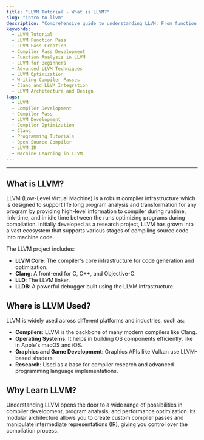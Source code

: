 ```yaml
---
title: "LLVM Tutorial - What is LLVM?"
slug: "intro-to-llvm"
description: "Comprehensive guide to understanding LLVM: From function passes to creating your own LLVM passes and developing a compiler pass. Ideal for learners and developers."
keywords:
  - LLVM Tutorial
  - LLVM Function Pass
  - LLVM Pass Creation
  - Compiler Pass Development
  - Function Analysis in LLVM
  - LLVM for Beginners
  - Advanced LLVM Techniques
  - LLVM Optimization
  - Writing Compiler Passes
  - Clang and LLVM Integration
  - LLVM Architecture and Design
tags:
  - LLVM
  - Compiler Development
  - Compiler Pass
  - LLVM Development
  - Compiler Optimization
  - Clang
  - Programming Tutorials
  - Open Source Compiler
  - LLVM IR
  - Machine Learning in LLVM
---
```


---

## What is LLVM?

LLVM (Low-Level Virtual Machine) is a robust compiler infrastructure which is designed to support life long program analysis and transformation for any program by providing high-level information to compiler during runtime, link-time, and in idle time between the runs optimizing programs during compilation. Initially developed as a research project, LLVM has grown into a vast ecosystem that supports various stages of compiling source code into machine code. 

The LLVM project includes:
- **LLVM Core**: The compiler's core infrastructure for code generation and optimization.
- **Clang**: A front-end for C, C++, and Objective-C.
- **LLD**: The LLVM linker.
- **LLDB**: A powerful debugger built using the LLVM infrastructure.

## Where is LLVM Used?

LLVM is widely used across different platforms and industries, such as:
- **Compilers**: LLVM is the backbone of many modern compilers like Clang.
- **Operating Systems**: It helps in building OS components efficiently, like in Apple's macOS and iOS.
- **Graphics and Game Development**: Graphics APIs like Vulkan use LLVM-based shaders.
- **Research**: Used as a base for compiler research and advanced programming language implementations.

## Why Learn LLVM?

Understanding LLVM opens the door to a wide range of possibilities in compiler development, program analysis, and performance optimization. Its modular architecture allows you to create custom compiler passes and manipulate intermediate representations (IR), giving you control over the compilation process.
